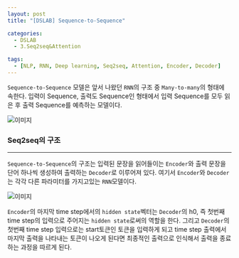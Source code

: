 ```yaml
---
layout: post
title: "[DSLAB] Sequence-to-Sequence"

categories:
  - DSLAB
  - 3.Seq2seq&Attention

tags:
  - [NLP, RNN, Deep learning, Seq2seq, Attention, Encoder, Decoder]
---
```


`Sequence-to-Sequence` 모델은 앞서 나왔던 `RNN`의 구조 중 `Many-to-many`의 형태에 속한다. 입력이 Sequence, 출력도 Sequence인
형태에서 입력 Sequence를 모두 읽은 후 출력 Sequence를 예측하는 모델이다.

![이미지](https://epochai.org/assets/images/posts/2022/estimating-training-compute/rnn-many-to-many-2.png)

### Seq2seq의 구조

---

`Sequence-to-Sequence`의 구조는 입력된 문장을 읽어들이는 `Encoder`와 출력 문장을 단어 하나씩 생성하여 출력하는 `Decoder`로 이루어져
있다. 여기서 `Encoder`와 `Decoder`는 각각 다른 파라미터를 가지고있는 `RNN`모델이다.

![이미지](https://wikidocs.net/images/page/24996/%EC%9D%B8%EC%BD%94%EB%8D%94%EB%94%94%EC%BD%94%EB%8D%94%EB%AA%A8%EB%8D%B8.PNG)

`Encoder`의 마지막 time step에서의 `hidden state`벡터는 `Decoder`의 h0, 즉 첫번째 time step의 입력으로 주어지는 `hidden state`로써의
역할을 한다. 그리고 `Decoder`의 첫번째 time step 입력으로는 start토큰인 <SOS>토큰을 입력하게 되고 time step 출력에서 마지막 출력을 나타내는
<END>토큰이 나오게 된다면 최종적인 출력으로 인식해서 출력을 종료하는 과정을 따르게 된다.
